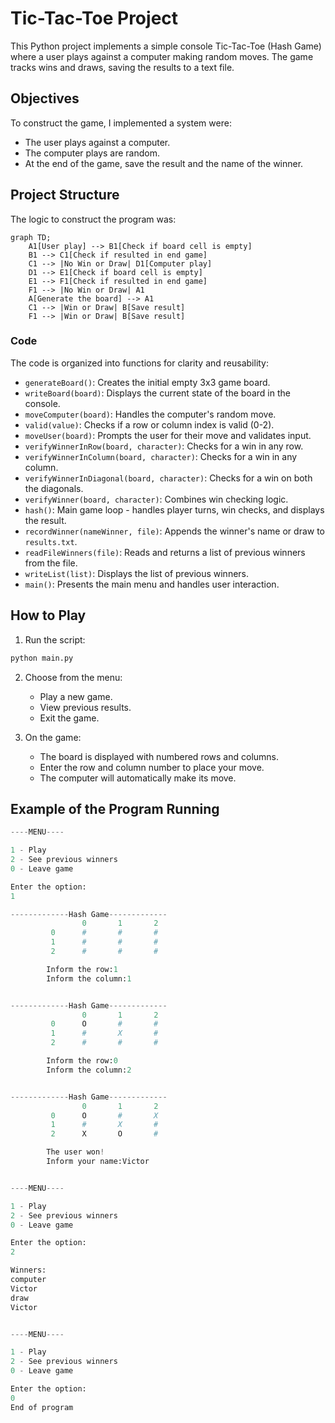 # Tic-Tac-Toe Project

This Python project implements a simple console Tic-Tac-Toe (Hash Game) where a user plays against a computer making random moves. The game tracks wins and draws, saving the results to a text file.

## Objectives

To construct the game, I implemented a system were:
- The user plays against a computer.
- The computer plays are random.
- At the end of the game, save the result and the name of the winner.

## Project Structure

The logic to construct the program was:

```mermaid
graph TD;
    A1[User play] --> B1[Check if board cell is empty]
    B1 --> C1[Check if resulted in end game]
    C1 --> |No Win or Draw| D1[Computer play]
    D1 --> E1[Check if board cell is empty]
    E1 --> F1[Check if resulted in end game]
    F1 --> |No Win or Draw| A1
    A[Generate the board] --> A1
    C1 --> |Win or Draw| B[Save result]
    F1 --> |Win or Draw| B[Save result]
```

### Code

The code is organized into functions for clarity and reusability:

- `generateBoard()`: Creates the initial empty 3x3 game board.
- `writeBoard(board)`: Displays the current state of the board in the console.
- `moveComputer(board)`: Handles the computer's random move.
- `valid(value)`: Checks if a row or column index is valid (0-2).
- `moveUser(board)`: Prompts the user for their move and validates input.
- `verifyWinnerInRow(board, character)`: Checks for a win in any row.
- `verifyWinnerInColumn(board, character)`: Checks for a win in any column.
- `verifyWinnerInDiagonal(board, character)`: Checks for a win on both the diagonals.
- `verifyWinner(board, character)`: Combines win checking logic.
- `hash()`: Main game loop - handles player turns, win checks, and displays the result.
- `recordWinner(nameWinner, file)`: Appends the winner's name or draw to `results.txt`.
- `readFileWinners(file)`: Reads and returns a list of previous winners from the file.
- `writeList(list)`: Displays the list of previous winners.
- `main()`: Presents the main menu and handles user interaction.


## How to Play

1. Run the script:
```bash
python main.py
```

2. Choose from the menu:
    - Play a new game.
    - View previous results.
    - Exit the game.

3. On the game:
    - The board is displayed with numbered rows and columns.
    - Enter the row and column number to place your move.
    - The computer will automatically make its move.

## Example of the Program Running

```python
----MENU----

1 - Play
2 - See previous winners
0 - Leave game

Enter the option:
1

-------------Hash Game-------------
                0       1       2
         0      #       #       #
         1      #       #       #
         2      #       #       #

        Inform the row:1
        Inform the column:1


-------------Hash Game-------------
                0       1       2
         0      O       #       #
         1      #       X       #
         2      #       #       #

        Inform the row:0
        Inform the column:2


-------------Hash Game-------------
                0       1       2
         0      O       #       X
         1      #       X       #
         2      X       O       #

        The user won!
        Inform your name:Victor


----MENU----

1 - Play
2 - See previous winners
0 - Leave game

Enter the option:
2

Winners:
computer
Victor
draw
Victor


----MENU----

1 - Play
2 - See previous winners
0 - Leave game

Enter the option:
0
End of program
```
